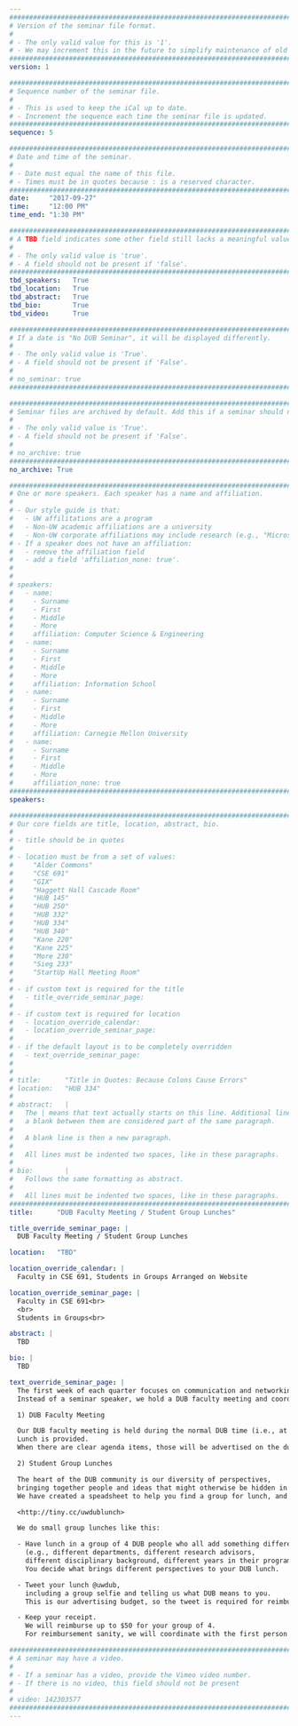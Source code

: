 ```yaml
---
################################################################################
# Version of the seminar file format.
#
# - The only valid value for this is '1'.
# - We may increment this in the future to simplify maintenance of old seminars.
################################################################################
version: 1

################################################################################
# Sequence number of the seminar file.
#
# - This is used to keep the iCal up to date.
# - Increment the sequence each time the seminar file is updated.
################################################################################
sequence: 5

################################################################################
# Date and time of the seminar.
#
# - Date must equal the name of this file.
# - Times must be in quotes because : is a reserved character.
################################################################################
date:     "2017-09-27"
time:     "12:00 PM"
time_end: "1:30 PM"

################################################################################
# A TBD field indicates some other field still lacks a meaningful value.
#
# - The only valid value is 'true'.
# - A field should not be present if 'false'.
################################################################################
tbd_speakers:   True
tbd_location:   True
tbd_abstract:   True
tbd_bio:        True
tbd_video:      True

################################################################################
# If a date is "No DUB Seminar", it will be displayed differently.
#
# - The only valid value is 'True'.
# - A field should not be present if 'False'.
#
# no_seminar: true
################################################################################

################################################################################
# Seminar files are archived by default. Add this if a seminar should not be.
#
# - The only valid value is 'True'.
# - A field should not be present if 'False'.
#
# no_archive: true
################################################################################
no_archive: True

################################################################################
# One or more speakers. Each speaker has a name and affiliation.
#
# - Our style guide is that:
#   - UW affilitations are a program
#   - Non-UW academic affiliations are a university
#   - Non-UW corporate affiliations may include research (e.g., "Microsoft Research")
# - If a speaker does not have an affiliation:
#   - remove the affiliation field
#   - add a field 'affiliation_none: true'.
#
#
# speakers:
#   - name: 
#     - Surname
#     - First
#     - Middle
#     - More
#     affiliation: Computer Science & Engineering 
#   - name: 
#     - Surname
#     - First
#     - Middle
#     - More
#     affiliation: Information School 
#   - name: 
#     - Surname
#     - First
#     - Middle
#     - More
#     affiliation: Carnegie Mellon University 
#   - name:
#     - Surname
#     - First
#     - Middle
#     - More
#     affiliation_none: true
################################################################################
speakers:

################################################################################
# Our core fields are title, location, abstract, bio.
#
# - title should be in quotes
#
# - location must be from a set of values:
#     "Alder Commons"
#     "CSE 691"
#     "GIX"
#     "Haggett Hall Cascade Room"
#     "HUB 145"
#     "HUB 250"
#     "HUB 332"
#     "HUB 334"
#     "HUB 340"
#     "Kane 220"
#     "Kane 225"
#     "More 230"
#     "Sieg 233"
#     "StartUp Hall Meeting Room"
#
# - if custom text is required for the title
#   - title_override_seminar_page:
#
# - if custom text is required for location
#   - location_override_calendar:
#   - location_override_seminar_page:
#
# - if the default layout is to be completely overridden
#   - text_override_seminar_page:
#
#
# title:      "Title in Quotes: Because Colons Cause Errors"
# location:   "HUB 334"
#
# abstract:   |
#   The | means that text actually starts on this line. Additional lines without
#   a blank between them are considered part of the same paragraph.
#
#   A blank line is then a new paragraph.
#
#   All lines must be indented two spaces, like in these paragraphs.
#
# bio:        |
#   Follows the same formatting as abstract.
#
#   All lines must be indented two spaces, like in these paragraphs.
################################################################################
title:      "DUB Faculty Meeting / Student Group Lunches"

title_override_seminar_page: |
  DUB Faculty Meeting / Student Group Lunches

location:   "TBD"

location_override_calendar: |
  Faculty in CSE 691, Students in Groups Arranged on Website

location_override_seminar_page: |
  Faculty in CSE 691<br>
  <br>
  Students in Groups<br>

abstract: |
  TBD

bio: |
  TBD

text_override_seminar_page: |
  The first week of each quarter focuses on communication and networking within the DUB community. 
  Instead of a seminar speaker, we hold a DUB faculty meeting and coordinate student small group lunches. 

  1) DUB Faculty Meeting

  Our DUB faculty meeting is held during the normal DUB time (i.e., at 12:00) in CSE 691 (i.e., Gates Commons).
  Lunch is provided. 
  When there are clear agenda items, those will be advertised on the dub-faculty mailing list.

  2) Student Group Lunches

  The heart of the DUB community is our diversity of perspectives, 
  bringing together people and ideas that might otherwise be hidden in our units. 
  We have created a speadsheet to help you find a group for lunch, and to coordinate reimbursement.

  <http://tiny.cc/uwdublunch>

  We do small group lunches like this:

  - Have lunch in a group of 4 DUB people who all add something different 
    (e.g., different departments, different research advisors, 
    different disciplinary background, different years in their program). 
    You decide what brings different perspectives to your DUB lunch.

  - Tweet your lunch @uwdub, 
    including a group selfie and telling us what DUB means to you. 
    This is our advertising budget, so the tweet is required for reimbursement.

  - Keep your receipt. 
    We will reimburse up to $50 for your group of 4. 
    For reimbursement sanity, we will coordinate with the first person listed in each group.

################################################################################
# A seminar may have a video.
#
# - If a seminar has a video, provide the Vimeo video number.
# - If there is no video, this field should not be present
#
# video: 142303577
################################################################################
---
```


